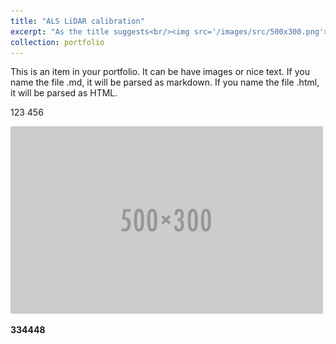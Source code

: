 ```yaml
---
title: "ALS LiDAR calibration"
excerpt: "As the title suggests<br/><img src='/images/src/500x300.png'>"
collection: portfolio
---
```


This is an item in your portfolio. It can be have images or nice text. If you name the file .md, it will be parsed as markdown. If you name the file .html, it will be parsed as HTML. 


123 456

<img src='/images/src/500x300.png'>



**334448**